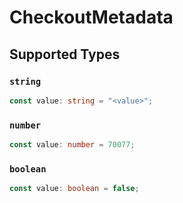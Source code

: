 # CheckoutMetadata


## Supported Types

### `string`

```typescript
const value: string = "<value>";
```

### `number`

```typescript
const value: number = 70077;
```

### `boolean`

```typescript
const value: boolean = false;
```

